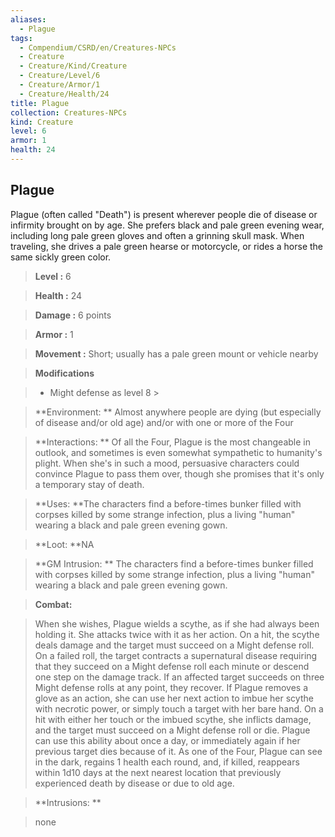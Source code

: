 ```yaml
---
aliases:
  - Plague
tags:
  - Compendium/CSRD/en/Creatures-NPCs
  - Creature
  - Creature/Kind/Creature
  - Creature/Level/6
  - Creature/Armor/1
  - Creature/Health/24
title: Plague
collection: Creatures-NPCs
kind: Creature
level: 6
armor: 1
health: 24
---
```

## Plague    
Plague (often called "Death") is present wherever people die of disease or infirmity brought on by age. She prefers black and pale green evening wear, including long pale green gloves and often a grinning skull mask. When traveling, she drives a pale green hearse or motorcycle, or rides a horse the same sickly green color.    
  
    
> **Level :** 6    
> **Health :** 24    
> **Damage :** 6 points    
> **Armor :** 1    
> **Movement :** Short; usually has a pale green mount or vehicle nearby    
> **Modifications**    
>- Might defense as level 8 >  
>    
> **Environment: ** Almost anywhere people are dying (but especially of disease and/or old age) and/or with one or more of the Four    
> **Interactions: ** Of all the Four, Plague is the most changeable in outlook, and sometimes is even somewhat sympathetic to humanity's plight. When she's in such a mood, persuasive characters could convince Plague to pass them over, though she promises that it's only a temporary stay of death.    
> **Uses: **The characters find a before-times bunker filled with corpses killed by some strange infection, plus a living "human" wearing a black and pale green evening gown.    
> **Loot: **NA    
> **GM Intrusion: ** The characters find a before-times bunker filled with corpses killed by some strange infection, plus a living "human" wearing a black and pale green evening gown.    
  
> **Combat:**   
> When she wishes, Plague wields a scythe, as if she had always been holding it. She attacks twice with it as her action. On a hit, the scythe deals damage and the target must succeed on a Might defense roll. On a failed roll, the target contracts a supernatural disease requiring that they succeed on a Might defense roll each minute or descend one step on the damage track. If an affected target succeeds on three Might defense rolls at any point, they recover. If Plague removes a glove as an action, she can use her next action to imbue her scythe with necrotic power, or simply touch a target with her bare hand. On a hit with either her touch or the imbued scythe, she inflicts damage, and the target must succeed on a Might defense roll or die. Plague can use this ability about once a day, or immediately again if her previous target dies because of it. As one of the Four, Plague can see in the dark, regains 1 health each round, and, if killed, reappears within 1d10 days at the next nearest location that previously experienced death by disease or due to old age.    
    
  
> **Intrusions: **   
> none    
